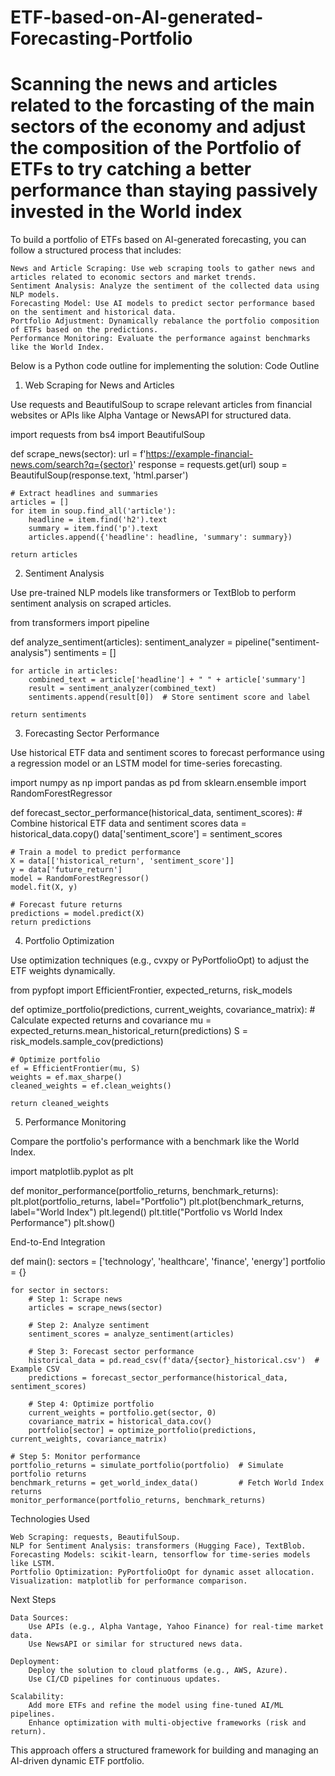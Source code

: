 # ETF-based-on-AI-generated-Forecasting-Portfolio
Scanning the news and articles related to the forcasting of the main sectors of the economy and adjust the composition of the
Portfolio of ETFs to try catching a better performance than staying passively invested in the World index
===========================
To build a portfolio of ETFs based on AI-generated forecasting, you can follow a structured process that includes:

    News and Article Scraping: Use web scraping tools to gather news and articles related to economic sectors and market trends.
    Sentiment Analysis: Analyze the sentiment of the collected data using NLP models.
    Forecasting Model: Use AI models to predict sector performance based on the sentiment and historical data.
    Portfolio Adjustment: Dynamically rebalance the portfolio composition of ETFs based on the predictions.
    Performance Monitoring: Evaluate the performance against benchmarks like the World Index.

Below is a Python code outline for implementing the solution:
Code Outline
1. Web Scraping for News and Articles

Use requests and BeautifulSoup to scrape relevant articles from financial websites or APIs like Alpha Vantage or NewsAPI for structured data.

import requests
from bs4 import BeautifulSoup

def scrape_news(sector):
    url = f'https://example-financial-news.com/search?q={sector}'
    response = requests.get(url)
    soup = BeautifulSoup(response.text, 'html.parser')
    
    # Extract headlines and summaries
    articles = []
    for item in soup.find_all('article'):
        headline = item.find('h2').text
        summary = item.find('p').text
        articles.append({'headline': headline, 'summary': summary})
    
    return articles

2. Sentiment Analysis

Use pre-trained NLP models like transformers or TextBlob to perform sentiment analysis on scraped articles.

from transformers import pipeline

def analyze_sentiment(articles):
    sentiment_analyzer = pipeline("sentiment-analysis")
    sentiments = []

    for article in articles:
        combined_text = article['headline'] + " " + article['summary']
        result = sentiment_analyzer(combined_text)
        sentiments.append(result[0])  # Store sentiment score and label
    
    return sentiments

3. Forecasting Sector Performance

Use historical ETF data and sentiment scores to forecast performance using a regression model or an LSTM model for time-series forecasting.

import numpy as np
import pandas as pd
from sklearn.ensemble import RandomForestRegressor

def forecast_sector_performance(historical_data, sentiment_scores):
    # Combine historical ETF data and sentiment scores
    data = historical_data.copy()
    data['sentiment_score'] = sentiment_scores

    # Train a model to predict performance
    X = data[['historical_return', 'sentiment_score']]
    y = data['future_return']
    model = RandomForestRegressor()
    model.fit(X, y)

    # Forecast future returns
    predictions = model.predict(X)
    return predictions

4. Portfolio Optimization

Use optimization techniques (e.g., cvxpy or PyPortfolioOpt) to adjust the ETF weights dynamically.

from pypfopt import EfficientFrontier, expected_returns, risk_models

def optimize_portfolio(predictions, current_weights, covariance_matrix):
    # Calculate expected returns and covariance
    mu = expected_returns.mean_historical_return(predictions)
    S = risk_models.sample_cov(predictions)

    # Optimize portfolio
    ef = EfficientFrontier(mu, S)
    weights = ef.max_sharpe()
    cleaned_weights = ef.clean_weights()
    
    return cleaned_weights

5. Performance Monitoring

Compare the portfolio's performance with a benchmark like the World Index.

import matplotlib.pyplot as plt

def monitor_performance(portfolio_returns, benchmark_returns):
    plt.plot(portfolio_returns, label="Portfolio")
    plt.plot(benchmark_returns, label="World Index")
    plt.legend()
    plt.title("Portfolio vs World Index Performance")
    plt.show()

End-to-End Integration

def main():
    sectors = ['technology', 'healthcare', 'finance', 'energy']
    portfolio = {}
    
    for sector in sectors:
        # Step 1: Scrape news
        articles = scrape_news(sector)
        
        # Step 2: Analyze sentiment
        sentiment_scores = analyze_sentiment(articles)
        
        # Step 3: Forecast sector performance
        historical_data = pd.read_csv(f'data/{sector}_historical.csv')  # Example CSV
        predictions = forecast_sector_performance(historical_data, sentiment_scores)
        
        # Step 4: Optimize portfolio
        current_weights = portfolio.get(sector, 0)
        covariance_matrix = historical_data.cov()
        portfolio[sector] = optimize_portfolio(predictions, current_weights, covariance_matrix)
    
    # Step 5: Monitor performance
    portfolio_returns = simulate_portfolio(portfolio)  # Simulate portfolio returns
    benchmark_returns = get_world_index_data()         # Fetch World Index returns
    monitor_performance(portfolio_returns, benchmark_returns)

Technologies Used

    Web Scraping: requests, BeautifulSoup.
    NLP for Sentiment Analysis: transformers (Hugging Face), TextBlob.
    Forecasting Models: scikit-learn, tensorflow for time-series models like LSTM.
    Portfolio Optimization: PyPortfolioOpt for dynamic asset allocation.
    Visualization: matplotlib for performance comparison.

Next Steps

    Data Sources:
        Use APIs (e.g., Alpha Vantage, Yahoo Finance) for real-time market data.
        Use NewsAPI or similar for structured news data.

    Deployment:
        Deploy the solution to cloud platforms (e.g., AWS, Azure).
        Use CI/CD pipelines for continuous updates.

    Scalability:
        Add more ETFs and refine the model using fine-tuned AI/ML pipelines.
        Enhance optimization with multi-objective frameworks (risk and return).

This approach offers a structured framework for building and managing an AI-driven dynamic ETF portfolio.
